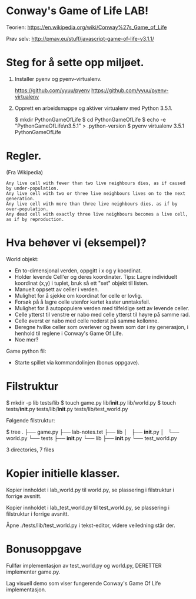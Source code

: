 Conway's Game of Life LAB!
==========================

Teorien:
https://en.wikipedia.org/wiki/Conway%27s_Game_of_Life

Prøv selv:
http://pmav.eu/stuff/javascript-game-of-life-v3.1.1/

Steg for å sette opp miljøet.
====================

1) Installer pyenv og pyenv-virtualenv.

   https://github.com/yyuu/pyenv
   https://github.com/yyuu/pyenv-virtualenv

2) Opprett en arbeidsmappe og aktiver virtualenv med Python 3.5.1.

   $ mkdir PythonGameOfLife
   $ cd PythonGameOfLife
   $ echo -e "PythonGameOfLife\n3.5.1" > .python-version
   $ pyenv virtualenv 3.5.1 PythonGameOfLife

Regler.
===================

(Fra Wikipedia)

```
Any live cell with fewer than two live neighbours dies, as if caused by under-population.
Any live cell with two or three live neighbours lives on to the next generation.
Any live cell with more than three live neighbours dies, as if by over-population.
Any dead cell with exactly three live neighbours becomes a live cell, as if by reproduction.
```

Hva behøver vi (eksempel)?
==========================

World objekt:
 * En to-dimensjonal verden, oppgitt i x og y koordinat.
 * Holder levende Cell'er og deres koordinater.
   Tips: Lagre individuelt koordinat (x,y) i tuplet, bruk så ett "set" objekt til listen.
 * Manuelt oppsett av celler i verden.
 * Mulighet for å sjekke om koordinat for celle er lovlig.
 * Forsøk på å lagre celle utenfor kartet kaster unntaksfeil.
 * Mulighet for å autopopulere verden med tilfeldige sett av levende celler.
 * Celle ytterst til venstre er nabo med celle ytterst til høyre på samme rad.
 * Celle øverst er nabo med celle nederst på samme kollonne.
 * Beregne hvilke celler som overlever og hvem som dør i ny generasjon,
   i henhold til reglene i Conway's Game Of Life.
 * Noe mer?

Game python fil:
 * Starte spillet via kommandolinjen (bonus oppgave).

Filstruktur
===============

$ mkdir -p lib tests/lib
$ touch game.py lib/__init__.py lib/world.py
$ touch tests/__init__.py tests/lib/__init__.py tests/lib/test_world.py

Følgende filstruktur:

$ tree
.
├── game.py
├── lab-notes.txt
├── lib
│   ├── __init__.py
│   └── world.py
└── tests
    ├── __init__.py
    └── lib
        ├── __init__.py
        └── test_world.py

3 directories, 7 files

Kopier initielle klasser.
===========================

Kopier innholdet i lab_world.py til world.py, se plassering i filstruktur i forrige avsnitt.

Kopier innholdet i lab_test_world.py til test_world.py, se plassering i filstruktur i forrige avsnitt.

Åpne ./tests/lib/test_world.py i tekst-editor, videre veiledning står der.

Bonusoppgave
============

Fullfør implementasjon av test_world.py og world.py, DERETTER implementer game.py.

Lag visuell demo som viser fungerende Conway's Game Of Life implementasjon.
